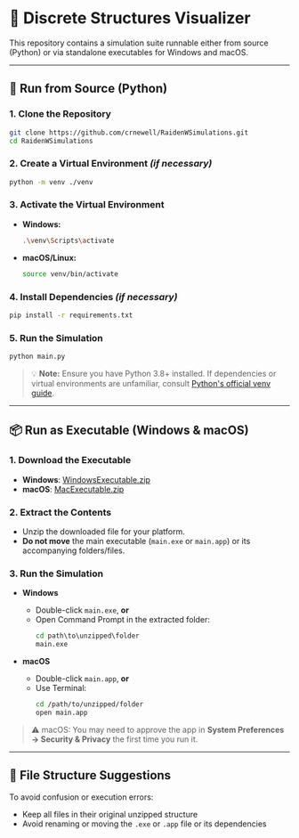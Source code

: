 
# 🧠 Discrete Structures Visualizer

This repository contains a simulation suite runnable either from source (Python) or via standalone executables for Windows and macOS.

---

## 🔧 Run from Source (Python)

### 1. Clone the Repository
```bash
git clone https://github.com/crnewell/RaidenWSimulations.git
cd RaidenWSimulations
```

### 2. Create a Virtual Environment *(if necessary)*
```bash
python -m venv ./venv
```

### 3. Activate the Virtual Environment
- **Windows:**
  ```bash
  .\venv\Scripts\activate
  ```

- **macOS/Linux:**
  ```bash
  source venv/bin/activate
  ```

### 4. Install Dependencies *(if necessary)*
```bash
pip install -r requirements.txt
```

### 5. Run the Simulation
```bash
python main.py
```

> 💡 **Note:** Ensure you have Python 3.8+ installed. If dependencies or virtual environments are unfamiliar, consult [Python's official venv guide](https://docs.python.org/3/library/venv.html).

---

## 📦 Run as Executable (Windows & macOS)

### 1. Download the Executable

- **Windows**: [WindowsExecutable.zip](https://drive.google.com/file/d/11UrXTUPlfhqbH0F96XhkheC5FClBddES/view?usp=drive_link)
- **macOS**: [MacExecutable.zip](https://drive.google.com/file/d/13ejw7-fLJ26edtCRjwvHkkHnPCmv6TyN/view?usp=drive_link)

### 2. Extract the Contents

- Unzip the downloaded file for your platform.
- **Do not move** the main executable (`main.exe` or `main.app`) or its accompanying folders/files.

### 3. Run the Simulation

- **Windows**
  - Double-click `main.exe`, **or**
  - Open Command Prompt in the extracted folder:
    ```cmd
    cd path\to\unzipped\folder
    main.exe
    ```

- **macOS**
  - Double-click `main.app`, **or**
  - Use Terminal:
    ```bash
    cd /path/to/unzipped/folder
    open main.app
    ```

> ⚠️ macOS: You may need to approve the app in **System Preferences → Security & Privacy** the first time you run it.

---

## 📁 File Structure Suggestions

To avoid confusion or execution errors:
- Keep all files in their original unzipped structure
- Avoid renaming or moving the `.exe` or `.app` file or its dependencies
